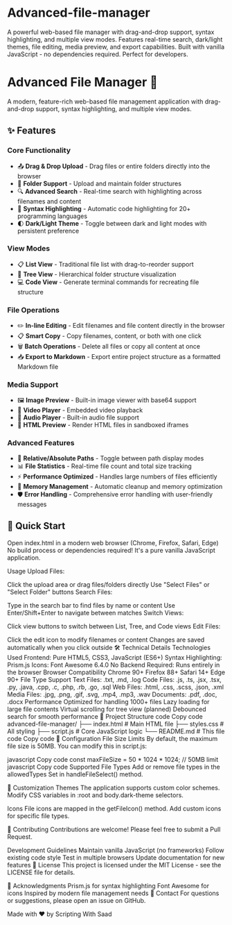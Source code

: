 # Advanced-file-manager
A powerful web-based file manager with drag-and-drop support, syntax highlighting, and multiple view modes. Features real-time search, dark/light themes, file editing, media preview, and export capabilities. Built with vanilla JavaScript - no dependencies required. Perfect for developers.


# Advanced File Manager 📁

A modern, feature-rich web-based file management application with drag-and-drop support, syntax highlighting, and multiple view modes.

## ✨ Features

### Core Functionality
- 📤 **Drag & Drop Upload** - Drag files or entire folders directly into the browser
- 📁 **Folder Support** - Upload and maintain folder structures
- 🔍 **Advanced Search** - Real-time search with highlighting across filenames and content
- 🎨 **Syntax Highlighting** - Automatic code highlighting for 20+ programming languages
- 🌓 **Dark/Light Theme** - Toggle between dark and light modes with persistent preference

### View Modes
- 📋 **List View** - Traditional file list with drag-to-reorder support
- 🌲 **Tree View** - Hierarchical folder structure visualization
- 💻 **Code View** - Generate terminal commands for recreating file structure

### File Operations
- ✏️ **In-line Editing** - Edit filenames and file content directly in the browser
- 📋 **Smart Copy** - Copy filenames, content, or both with one click
- 🗑️ **Batch Operations** - Delete all files or copy all content at once
- 📥 **Export to Markdown** - Export entire project structure as a formatted Markdown file

### Media Support
- 🖼️ **Image Preview** - Built-in image viewer with base64 support
- 🎥 **Video Player** - Embedded video playback
- 🎵 **Audio Player** - Built-in audio file support
- 📄 **HTML Preview** - Render HTML files in sandboxed iframes

### Advanced Features
- 🔄 **Relative/Absolute Paths** - Toggle between path display modes
- 📊 **File Statistics** - Real-time file count and total size tracking
- ⚡ **Performance Optimized** - Handles large numbers of files efficiently
- 💾 **Memory Management** - Automatic cleanup and memory optimization
- 🛡️ **Error Handling** - Comprehensive error handling with user-friendly messages

## 🚀 Quick Start


Open index.html in a modern web browser (Chrome, Firefox, Safari, Edge)
No build process or dependencies required! It's a pure vanilla JavaScript application.

Usage
Upload Files:

Click the upload area or drag files/folders directly
Use "Select Files" or "Select Folder" buttons
Search Files:

Type in the search bar to find files by name or content
Use Enter/Shift+Enter to navigate between matches
Switch Views:

Click view buttons to switch between List, Tree, and Code views
Edit Files:

Click the edit icon to modify filenames or content
Changes are saved automatically when you click outside
🛠️ Technical Details
Technologies Used
Frontend: Pure HTML5, CSS3, JavaScript (ES6+)
Syntax Highlighting: Prism.js
Icons: Font Awesome 6.4.0
No Backend Required: Runs entirely in the browser
Browser Compatibility
Chrome 90+
Firefox 88+
Safari 14+
Edge 90+
File Type Support
Text Files: .txt, .md, .log
Code Files: .js, .ts, .jsx, .tsx, .py, .java, .cpp, .c, .php, .rb, .go, .sql
Web Files: .html, .css, .scss, .json, .xml
Media Files: .jpg, .png, .gif, .svg, .mp4, .mp3, .wav
Documents: .pdf, .doc, .docx
Performance
Optimized for handling 1000+ files
Lazy loading for large file contents
Virtual scrolling for tree view (planned)
Debounced search for smooth performance
📁 Project Structure
code
Copy code
advanced-file-manager/
├── index.html          # Main HTML file
├── styles.css         # All styling
├── script.js          # Core JavaScript logic
└── README.md          # This file
code
Copy code
🔧 Configuration
File Size Limits
By default, the maximum file size is 50MB. You can modify this in script.js:

javascript
Copy code
const maxFileSize = 50 * 1024 * 1024; // 50MB limit
javascript
Copy code
Supported File Types
Add or remove file types in the allowedTypes Set in handleFileSelect() method.

🎨 Customization
Themes
The application supports custom color schemes. Modify CSS variables in :root and body.dark-theme selectors.

Icons
File icons are mapped in the getFileIcon() method. Add custom icons for specific file types.

🤝 Contributing
Contributions are welcome! Please feel free to submit a Pull Request.

Development Guidelines
Maintain vanilla JavaScript (no frameworks)
Follow existing code style
Test in multiple browsers
Update documentation for new features
📝 License
This project is licensed under the MIT License - see the LICENSE file for details.

🙏 Acknowledgments
Prism.js for syntax highlighting
Font Awesome for icons
Inspired by modern file management needs
📮 Contact
For questions or suggestions, please open an issue on GitHub.

Made with ❤️ by Scripting With Saad
